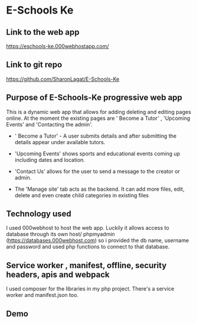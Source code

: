 # E-Schools Ke
## Link to the web app 
https://eschools-ke.000webhostapp.com/
## Link to git repo
https://github.com/SharonLagat/E-Schools-Ke
## Purpose of E-Schools-Ke progressive web app
This is a dynamic web app that allows for adding deleting and editing pages online. At the moment the existing pages are ' Become a Tutor' , 'Upcoming Events' and 'Contacting the admin'. 
- ' Become a Tutor' - A user submits details and after submitting the details appear under available tutors.
- 'Upcoming Events' shows sports and educational events coming up including dates and location.
- 'Contact Us' allows for the user to send a message to the creator or admin.

- The 'Manage site' tab acts as the backend. It can add more files, edit, delete and even create child categories in existing files

## Technology used
I used 000webhost to host the web app.
Luckily it allows access to database through its own host/ phpmyadmin (https://databases.000webhost.com) so i provided the db name, username and password and used php functions to connect to that database.

## Service worker , manifest, offline, security headers, apis and webpack 
I used composer for the libraries in my php project. There's a service worker and manifest.json too.

## Demo










